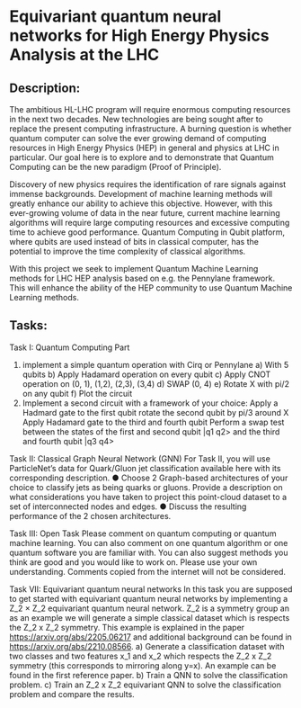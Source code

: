 # Equivariant quantum neural networks for High Energy Physics Analysis at the LHC

## Description:

The ambitious HL-LHC program will require enormous computing resources in the next two decades. New technologies are being sought after to replace the present computing infrastructure. A burning question is whether quantum computer can solve the ever growing demand of computing resources in High Energy Physics (HEP) in general and physics at LHC in particular. Our goal here is to explore and to demonstrate that Quantum Computing can be the new paradigm (Proof of Principle).

Discovery of new physics requires the identification of rare signals against immense backgrounds. Development of machine learning methods will greatly enhance our ability to achieve this objective. However, with this ever-growing volume of data in the near future, current machine learning algorithms will require large computing resources and excessive computing time to achieve good performance. Quantum Computing in Qubit platform, where qubits are used instead of bits in classical computer, has the potential to improve the time complexity of classical algorithms.

With this project we seek to implement Quantum Machine Learning methods for LHC HEP analysis based on e.g. the Pennylane framework. This will enhance the ability of the HEP community to use Quantum Machine Learning methods.

## Tasks:
Task I: Quantum Computing Part 
1) implement a simple quantum operation with Cirq or Pennylane
a) With 5 qubits 
b) Apply Hadamard operation on every qubit 
c) Apply CNOT operation on (0, 1), (1,2), (2,3), (3,4) 
d) SWAP (0, 4) 
e) Rotate X with pi/2 on any qubit 
f) Plot the circuit 
2) Implement a second circuit with a framework of your choice:
Apply a Hadmard gate to the first qubit
rotate the second qubit by pi/3 around X
Apply Hadamard gate to the third and fourth qubit
Perform a swap test between the states of the first and second qubit |q1 q2> and the third and fourth qubit |q3 q4>

Task II: Classical Graph Neural Network (GNN) 
For Task II, you will use ParticleNet’s data for Quark/Gluon jet classification available here with its corresponding description. 
● Choose 2 Graph-based architectures of your choice to classify jets as being quarks or gluons. Provide a description on what considerations you have taken to project this point-cloud dataset to a set of interconnected nodes and edges. 
● Discuss the resulting performance of the 2 chosen architectures. 


Task III: Open Task 
Please comment on quantum computing or quantum machine learning. You can also comment on one quantum algorithm or one quantum software you are familiar with. You can also suggest methods you think are good and you would like to work on. Please use your own understanding. Comments copied from the internet will not be considered.

Task VII: Equivariant quantum neural networks
In this task you are supposed to get started with equivariant quantum neural networks by implementing a Z_2 × Z_2 equivariant quantum neural network. Z_2 is a symmetry group an as an example we will generate a simple classical dataset which is respects the Z_2 x Z_2 symmetry.
This example is explained in the paper https://arxiv.org/abs/2205.06217 and additional background can be found in https://arxiv.org/abs/2210.08566. 
a) Generate a classification dataset with two classes and two features x_1 and x_2 which respects the Z_2 x Z_2 symmetry (this corresponds to mirroring along y=x). An example can be found in the first reference paper.
b) Train a QNN to solve the classification problem.
c) Train an Z_2 x Z_2 equivariant QNN to solve the classification problem and compare the results.
